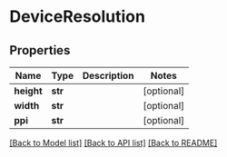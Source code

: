 # DeviceResolution

## Properties
Name | Type | Description | Notes
------------ | ------------- | ------------- | -------------
**height** | **str** |  | [optional] 
**width** | **str** |  | [optional] 
**ppi** | **str** |  | [optional] 

[[Back to Model list]](../README.md#documentation-for-models) [[Back to API list]](../README.md#documentation-for-api-endpoints) [[Back to README]](../README.md)

